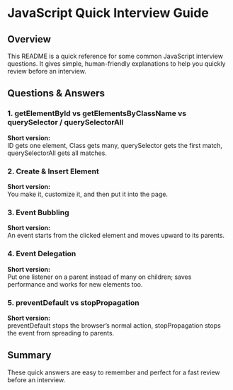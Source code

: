 # JavaScript Quick Interview Guide

## Overview
This README is a quick reference for some common JavaScript interview questions. It gives simple, human-friendly explanations to help you quickly review before an interview.

## Questions & Answers

### 1. getElementById vs getElementsByClassName vs querySelector / querySelectorAll
**Short version:**  
ID gets one element, Class gets many, querySelector gets the first match, querySelectorAll gets all matches.  

### 2. Create & Insert Element
**Short version:**  
You make it, customize it, and then put it into the page.  

### 3. Event Bubbling
**Short version:**  
An event starts from the clicked element and moves upward to its parents.  

### 4. Event Delegation
**Short version:**  
Put one listener on a parent instead of many on children; saves performance and works for new elements too.  

### 5. preventDefault vs stopPropagation
**Short version:**  
preventDefault stops the browser’s normal action, stopPropagation stops the event from spreading to parents.  

## Summary
These quick answers are easy to remember and perfect for a fast review before an interview.  
